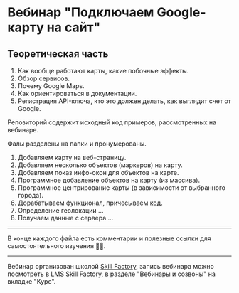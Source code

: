 # Вебинар "Подключаем Google-карту на сайт"

## Теоретическая часть

1. Как вообще работают карты, какие побочные эффекты.
2. Обзор сервисов.
3. Почему Google Maps.
4. Как ориентироваться в документации.
5. Регистрация API-ключа, кто это должен делать, как выглядит счет от Google.

Репозиторий содержит исходный код примеров, рассмотренных на вебинаре.

Фалы разделены на папки и пронумерованы.

1. Добавляем карту на веб-страницу.
2. Добавляем несколько объектов (маркеров) на карту.
3. Добавляем показ инфо-окон для объектов на карте.
4. Программное добавление объектов на карту (из массива).
5. Программное центрирование карты (в зависимости от выбранного города).
6. Дорабатываем функционал, причесываем код.
7. Определение геолокации ...
8. Получаем данные с сервера ...
---

В конце каждого файла есть комментарии и полезные ссылки для самостоятельного изучения 👨‍🎓.


---
Вебинар организован школой [Skill Factory](https://skillfactory.ru/), запись вебинара можно посмотреть в LMS Skill Factory, в разделе "Вебинары и созвоны" на вкладке "Курс".